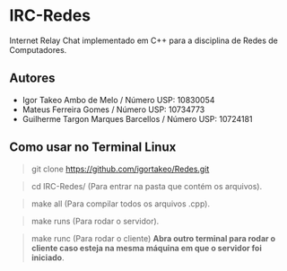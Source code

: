 # IRC-Redes
Internet Relay Chat implementado em C++ para a disciplina de Redes de Computadores. 

## Autores
- Igor Takeo Ambo de Melo / Número USP: 10830054
- Mateus Ferreira Gomes / Número USP: 10734773
- Guilherme Targon Marques Barcellos / Número USP: 10724181

## Como usar no Terminal Linux
> git clone https://github.com/igortakeo/Redes.git

> cd IRC-Redes/ (Para entrar na pasta que contém os arquivos).

> make all (Para compilar todos os arquivos .cpp).

> make runs (Para rodar o servidor).

> make runc (Para rodar o cliente) **Abra outro terminal para rodar o cliente caso esteja na mesma máquina em que o servidor foi iniciado**.
